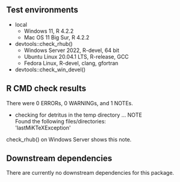 ## Test environments

* local
    * Windows 11, R 4.2.2
    * Mac OS 11 Big Sur, R 4.2.2
* devtools::check_rhub()
    * Windows Server 2022, R-devel, 64 bit
    * Ubuntu Linux 20.04.1 LTS, R-release, GCC
    * Fedora Linux, R-devel, clang, gfortran
* devtools::check_win_devel()

## R CMD check results

There were 0 ERRORs, 0 WARNINGs, and 1 NOTEs.

* checking for detritus in the temp directory ... NOTE   
  Found the following files/directories:   
    'lastMiKTeXException'   

check_rhub() on Windows Server shows this note. 

## Downstream dependencies

There are currently no downstream dependencies for this package.
